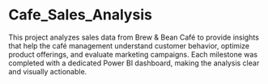 # Cafe_Sales_Analysis
This project analyzes sales data from Brew &amp; Bean Café to provide insights that help the café management understand customer behavior, optimize product offerings, and evaluate marketing campaigns. Each milestone was completed with a dedicated Power BI dashboard, making the analysis clear and visually actionable.
